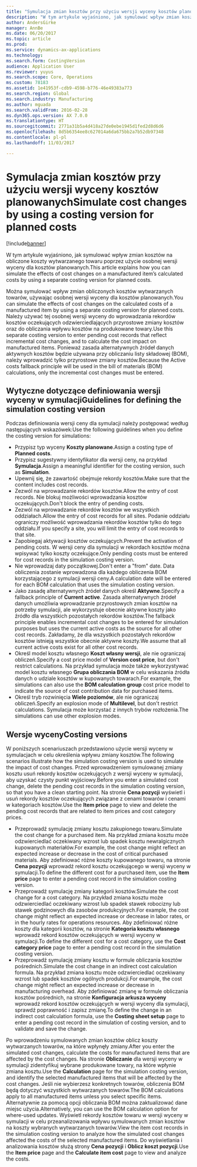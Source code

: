 ```yaml
---
title: "Symulacja zmian kosztów przy użyciu wersji wyceny kosztów planowanych"
description: "W tym artykule wyjaśniono, jak symulować wpływ zmian kosztów na obliczone koszty wytwarzanego towaru poprzez użycie osobnej wersji wyceny dla kosztów planowanych."
author: AndersGirke
manager: AnnBe
ms.date: 06/20/2017
ms.topic: article
ms.prod: 
ms.service: dynamics-ax-applications
ms.technology: 
ms.search.form: CostingVersion
audience: Application User
ms.reviewer: yuyus
ms.search.scope: Core, Operations
ms.custom: 78183
ms.assetid: 1e41953f-cdb9-4598-b776-46e49383a773
ms.search.region: Global
ms.search.industry: Manufacturing
ms.author: mguada
ms.search.validFrom: 2016-02-28
ms.dyn365.ops.version: AX 7.0.0
ms.translationtype: HT
ms.sourcegitcommit: 2771a31b5a4d418a27de0ebe1945d1fed2d8d6d6
ms.openlocfilehash: 8d5b6354ee8c627014a6da675bb2a7b52db97348
ms.contentlocale: pl-pl
ms.lasthandoff: 11/03/2017

---
```


# <a name="simulate-cost-changes-by-using-a-costing-version-for-planned-costs"></a><span data-ttu-id="7ef86-103">Symulacja zmian kosztów przy użyciu wersji wyceny kosztów planowanych</span><span class="sxs-lookup"><span data-stu-id="7ef86-103">Simulate cost changes by using a costing version for planned costs</span></span>

[!include[banner](../includes/banner.md)]


<span data-ttu-id="7ef86-104">W tym artykule wyjaśniono, jak symulować wpływ zmian kosztów na obliczone koszty wytwarzanego towaru poprzez użycie osobnej wersji wyceny dla kosztów planowanych.</span><span class="sxs-lookup"><span data-stu-id="7ef86-104">This article explains how you can simulate the effects of cost changes on a manufactured item’s calculated costs by using a separate costing version for planned costs.</span></span>

<span data-ttu-id="7ef86-105">Można symulować wpływ zmian obliczonych kosztów wytwarzanych towarów, używając osobnej wersji wyceny dla kosztów planowanych.</span><span class="sxs-lookup"><span data-stu-id="7ef86-105">You can simulate the effects of cost changes on the calculated costs of a manufactured item by using a separate costing version for planned costs.</span></span> <span data-ttu-id="7ef86-106">Należy używać tej osobnej wersji wyceny do wprowadzania rekordów kosztów oczekujących odzwierciedlających przyrostowe zmiany kosztów oraz do obliczania wpływu kosztów na produkowane towary.</span><span class="sxs-lookup"><span data-stu-id="7ef86-106">Use this separate costing version to enter pending cost records that reflect incremental cost changes, and to calculate the cost impact on manufactured items.</span></span> <span data-ttu-id="7ef86-107">Ponieważ zasada alternatywnych źródeł danych aktywnych kosztów będzie używana przy obliczaniu listy składowej (BOM), należy wprowadzić tylko przyrostowe zmiany kosztów.</span><span class="sxs-lookup"><span data-stu-id="7ef86-107">Because the Active costs fallback principle will be used in the bill of materials (BOM) calculations, only the incremental cost changes must be entered.</span></span>

## <a name="guidelines-for-defining-the-simulation-costing-version"></a><span data-ttu-id="7ef86-108">Wytyczne dotyczące definiowania wersji wyceny w symulacji</span><span class="sxs-lookup"><span data-stu-id="7ef86-108">Guidelines for defining the simulation costing version</span></span>
<span data-ttu-id="7ef86-109">Podczas definiowania wersji ceny dla symulacji należy postępować według następujących wskazówek:</span><span class="sxs-lookup"><span data-stu-id="7ef86-109">Use the following guidelines when you define the costing version for simulations:</span></span>

-   <span data-ttu-id="7ef86-110">Przypisz typ wyceny **Koszty planowane**.</span><span class="sxs-lookup"><span data-stu-id="7ef86-110">Assign a costing type of **Planned costs**.</span></span>
-   <span data-ttu-id="7ef86-111">Przypisz sugestywny identyfikator dla wersji ceny, na przykład **Symulacja**.</span><span class="sxs-lookup"><span data-stu-id="7ef86-111">Assign a meaningful identifier for the costing version, such as **Simulation**.</span></span>
-   <span data-ttu-id="7ef86-112">Upewnij się, że zawartość obejmuje rekordy kosztów.</span><span class="sxs-lookup"><span data-stu-id="7ef86-112">Make sure that the content includes cost records.</span></span>
-   <span data-ttu-id="7ef86-113">Zezwól na wprowadzanie rekordów kosztów.</span><span class="sxs-lookup"><span data-stu-id="7ef86-113">Allow the entry of cost records.</span></span> <span data-ttu-id="7ef86-114">Nie blokuj możliwości wprowadzania kosztów oczekujących.</span><span class="sxs-lookup"><span data-stu-id="7ef86-114">Don't block the entry of pending costs.</span></span>
-   <span data-ttu-id="7ef86-115">Zezwól na wprowadzanie rekordów kosztów we wszystkich oddziałach.</span><span class="sxs-lookup"><span data-stu-id="7ef86-115">Allow the entry of cost records for all sites.</span></span> <span data-ttu-id="7ef86-116">Podanie oddziału ograniczy możliwość wprowadzania rekordów kosztów tylko do tego oddziału.</span><span class="sxs-lookup"><span data-stu-id="7ef86-116">If you specify a site, you will limit the entry of cost records to that site.</span></span>
-   <span data-ttu-id="7ef86-117">Zapobiegaj aktywacji kosztów oczekujących.</span><span class="sxs-lookup"><span data-stu-id="7ef86-117">Prevent the activation of pending costs.</span></span> <span data-ttu-id="7ef86-118">W wersji ceny dla symulacji w rekordach kosztów można wpisywać tylko koszty oczekujące.</span><span class="sxs-lookup"><span data-stu-id="7ef86-118">Only pending costs must be entered for cost records in the simulation costing version.</span></span>
-   <span data-ttu-id="7ef86-119">Nie wprowadzaj daty początkowej.</span><span class="sxs-lookup"><span data-stu-id="7ef86-119">Don't enter a "from" date.</span></span> <span data-ttu-id="7ef86-120">Data obliczenia zostanie wprowadzona dla każdego obliczenia BOM korzystającego z symulacji wersji ceny.</span><span class="sxs-lookup"><span data-stu-id="7ef86-120">A calculation date will be entered for each BOM calculation that uses the simulation costing version.</span></span>
-   <span data-ttu-id="7ef86-121">Jako zasadę alternatywnych źródeł danych określ **Aktywne**.</span><span class="sxs-lookup"><span data-stu-id="7ef86-121">Specify a fallback principle of **Current active**.</span></span> <span data-ttu-id="7ef86-122">Zasada alternatywnych źródeł danych umożliwia wprowadzanie przyrostowych zmian kosztów na potrzeby symulacji, ale wykorzystuje obecnie aktywne koszty jako źródło dla wszystkich pozostałych rekordów kosztów.</span><span class="sxs-lookup"><span data-stu-id="7ef86-122">The fallback principle enables incremental cost changes to be entered for simulation purposes but uses the current active costs as the source for all other cost records.</span></span> <span data-ttu-id="7ef86-123">Zakładamy, że dla wszystkich pozostałych rekordów kosztów istnieją wszystkie obecnie aktywne koszty.</span><span class="sxs-lookup"><span data-stu-id="7ef86-123">We assume that all current active costs exist for all other cost records.</span></span>
-   <span data-ttu-id="7ef86-124">Określ model kosztu własnego **Koszt własny wersji**, ale nie ograniczaj obliczeń.</span><span class="sxs-lookup"><span data-stu-id="7ef86-124">Specify a cost price model of **Version cost price**, but don't restrict calculations.</span></span> <span data-ttu-id="7ef86-125">Na przykład symulacja może także wykorzystywać model kosztu własnego **Grupa obliczania BOM** w celu wskazania źródła danych o udziale kosztów w kupowanych towarach.</span><span class="sxs-lookup"><span data-stu-id="7ef86-125">For example, the simulations can also use the **BOM calculation group** cost price model to indicate the source of cost contribution data for purchased items.</span></span>
-   <span data-ttu-id="7ef86-126">Określ tryb rozwinięcia **Wiele poziomów**, ale nie ograniczaj obliczeń.</span><span class="sxs-lookup"><span data-stu-id="7ef86-126">Specify an explosion mode of **Multilevel**, but don't restrict calculations.</span></span> <span data-ttu-id="7ef86-127">Symulacja może korzystać z innych trybów rozłożenia.</span><span class="sxs-lookup"><span data-stu-id="7ef86-127">The simulations can use other explosion modes.</span></span>

## <a name="costing-versions"></a><span data-ttu-id="7ef86-128">Wersje wyceny</span><span class="sxs-lookup"><span data-stu-id="7ef86-128">Costing versions</span></span>
<span data-ttu-id="7ef86-129">W poniższych scenariuszach przedstawiono użycie wersji wyceny w symulacjach w celu określenia wpływu zmiany kosztów.</span><span class="sxs-lookup"><span data-stu-id="7ef86-129">The following scenarios illustrate how the simulation costing version is used to simulate the impact of cost changes.</span></span> <span data-ttu-id="7ef86-130">Przed wprowadzeniem symulowanej zmiany kosztu usuń rekordy kosztów oczekujących z wersji wyceny w symulacji, aby uzyskać czysty punkt wyjściowy.</span><span class="sxs-lookup"><span data-stu-id="7ef86-130">Before you enter a simulated cost change, delete the pending cost records in the simulation costing version, so that you have a clean starting point.</span></span> <span data-ttu-id="7ef86-131">Na stronie **Cena pozycji** wyświetl i usuń rekordy kosztów oczekujących związane z cenami towarów i cenami w kategoriach kosztów.</span><span class="sxs-lookup"><span data-stu-id="7ef86-131">Use the **Item price** page to view and delete the pending cost records that are related to item prices and cost category prices.</span></span>

-   <span data-ttu-id="7ef86-132">Przeprowadź symulację zmiany kosztu zakupionego towaru.</span><span class="sxs-lookup"><span data-stu-id="7ef86-132">Simulate the cost change for a purchased item.</span></span> <span data-ttu-id="7ef86-133">Na przykład zmiana kosztu może odzwierciedlać oczekiwany wzrost lub spadek kosztu newralgicznych kupowanych materiałów.</span><span class="sxs-lookup"><span data-stu-id="7ef86-133">For example, the cost change might reflect an expected increase or decrease in the cost of critical purchased materials.</span></span> <span data-ttu-id="7ef86-134">Aby zdefiniować różne koszty kupowanego towaru, na stronie **Cena pozycji** wprowadź rekord kosztu oczekującego w wersji wyceny w symulacji.</span><span class="sxs-lookup"><span data-stu-id="7ef86-134">To define the different cost for a purchased item, use the **Item price** page to enter a pending cost record in the simulation costing version.</span></span>
-   <span data-ttu-id="7ef86-135">Przeprowadź symulację zmiany kategorii kosztów.</span><span class="sxs-lookup"><span data-stu-id="7ef86-135">Simulate the cost change for a cost category.</span></span> <span data-ttu-id="7ef86-136">Na przykład zmiana kosztu może odzwierciedlać oczekiwany wzrost lub spadek stawek robocizny lub stawek godzinowych dla zasobów produkcyjnych.</span><span class="sxs-lookup"><span data-stu-id="7ef86-136">For example, the cost change might reflect an expected increase or decrease in labor rates, or in the hourly rates for operations resources.</span></span> <span data-ttu-id="7ef86-137">Aby zdefiniować różne koszty dla kategorii kosztów, na stronie **Kategoria kosztu własnego** wprowadź rekord kosztów oczekujących w wersji wyceny w symulacji.</span><span class="sxs-lookup"><span data-stu-id="7ef86-137">To define the different cost for a cost category, use the **Cost category price** page to enter a pending cost record in the simulation costing version.</span></span>
-   <span data-ttu-id="7ef86-138">Przeprowadź symulację zmiany kosztu w formule obliczania kosztów pośrednich.</span><span class="sxs-lookup"><span data-stu-id="7ef86-138">Simulate the cost change in an indirect cost calculation formula.</span></span> <span data-ttu-id="7ef86-139">Na przykład zmiana kosztu może odzwierciedlać oczekiwany wzrost lub spadek kosztów ogólnych produkcji.</span><span class="sxs-lookup"><span data-stu-id="7ef86-139">For example, the cost change might reflect an expected increase or decrease in manufacturing overhead.</span></span> <span data-ttu-id="7ef86-140">Aby zdefiniować zmianę w formule obliczania kosztów pośrednich, na stronie **Konfiguracja arkusza wyceny** wprowadź rekord kosztów oczekujących w wersji wyceny dla symulacji, sprawdź poprawność i zapisz zmianę.</span><span class="sxs-lookup"><span data-stu-id="7ef86-140">To define the change in an indirect cost calculation formula, use the **Costing sheet setup** page to enter a pending cost record in the simulation of costing version, and to validate and save the change.</span></span>

<span data-ttu-id="7ef86-141">Po wprowadzeniu symulowanych zmian kosztów oblicz koszty wytwarzanych towarów, na które wpłynęły zmiany.</span><span class="sxs-lookup"><span data-stu-id="7ef86-141">After you enter the simulated cost changes, calculate the costs for manufactured items that are affected by the cost changes.</span></span> <span data-ttu-id="7ef86-142">Na stronie **Obliczanie** dla wersji wyceny w symulacji zidentyfikuj wybrane produkowane towary, na które wpłynie zmiana kosztu.</span><span class="sxs-lookup"><span data-stu-id="7ef86-142">Use the **Calculation** page for the simulation costing version, and identify the selected manufactured items that will be affected by the cost changes.</span></span> <span data-ttu-id="7ef86-143">Jeśli nie wybierzesz konkretnych towarów, obliczenia BOM będą dotyczyć wszystkich wytwarzanych towarów.</span><span class="sxs-lookup"><span data-stu-id="7ef86-143">The BOM calculations apply to all manufactured items unless you select specific items.</span></span> <span data-ttu-id="7ef86-144">Alternatywnie za pomocą opcji obliczania BOM można zaktualizować dane miejsc użycia.</span><span class="sxs-lookup"><span data-stu-id="7ef86-144">Alternatively, you can use the BOM calculation option for where-used updates.</span></span> <span data-ttu-id="7ef86-145">Wyświetl rekordy kosztów towaru w wersji wyceny w symulacji w celu przeanalizowania wpływu symulowanych zmian kosztów na koszty wybranych wytwarzanych towarów.</span><span class="sxs-lookup"><span data-stu-id="7ef86-145">View the item cost records in the simulation costing version to analyze how the simulated cost changes affected the costs of the selected manufactured items.</span></span> <span data-ttu-id="7ef86-146">Do wyświetlania i analizowania kosztów służą strony **Cena pozycji** i **Oblicz koszt pozycji**.</span><span class="sxs-lookup"><span data-stu-id="7ef86-146">Use the **Item price** page and the **Calculate item cost** page to view and analyze the costs.</span></span>




